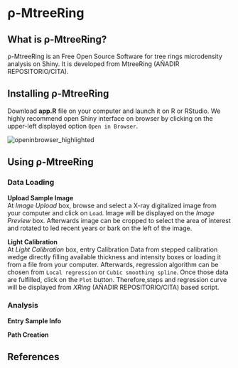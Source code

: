 # ρ-MtreeRing
## What is ρ-MtreeRing?
ρ-MtreeRing is an Free Open Source Software for tree rings microdensity analysis on Shiny. It is developed from MtreeRing (AÑADIR REPOSITORIO/CITA).

## Installing ρ-MtreeRing
Download **app.R** file on your computer and launch it on R or RStudio. We highly recommend open Shiny interface on browser by clicking on the upper-left displayed option `Open in Browser`.

![openinbrowser_highlighted](https://user-images.githubusercontent.com/74645623/99505962-c9e9e100-2981-11eb-9380-15daac5f7eab.png)

## Using ρ-MtreeRing

### Data Loading
**Upload Sample Image**  
At *Image Upload* box, browse and select a X-ray digitalized image from your computer and click on `Load`. Image will be displayed on the *Image Preview* box.
Afterwards image can be cropped to select the area of interest and rotated to led recent years or bark on the left of the image.

**Light Calibration**  
At *Light Calibration* box, entry Calibration Data from stepped calibration wedge directly filling available thickness and intensity boxes or loading it from a file from your computer.  Afterwards, regression algorithm can be chosen from `Local regression` or `Cubic smoothing spline`. Once those data are fulfilled, click on the `Plot` button. Therefore,steps and regression curve will be displayed from *XRing* (AÑADIR REPOSITORIO/CITA) based script.  

### Analysis

**Entry Sample Info**

**Path Creation**

## References

